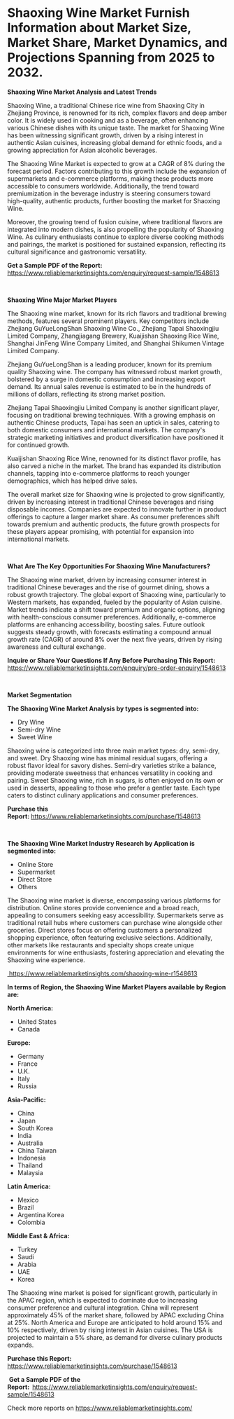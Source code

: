 <p><h1>Shaoxing Wine Market Furnish Information about Market Size, Market Share, Market Dynamics, and Projections Spanning from 2025 to 2032.</h1></p><p><strong>Shaoxing Wine Market Analysis and Latest Trends</strong></p>
<p><p>Shaoxing Wine, a traditional Chinese rice wine from Shaoxing City in Zhejiang Province, is renowned for its rich, complex flavors and deep amber color. It is widely used in cooking and as a beverage, often enhancing various Chinese dishes with its unique taste. The market for Shaoxing Wine has been witnessing significant growth, driven by a rising interest in authentic Asian cuisines, increasing global demand for ethnic foods, and a growing appreciation for Asian alcoholic beverages.</p><p>The Shaoxing Wine Market is expected to grow at a CAGR of 8% during the forecast period. Factors contributing to this growth include the expansion of supermarkets and e-commerce platforms, making these products more accessible to consumers worldwide. Additionally, the trend toward premiumization in the beverage industry is steering consumers toward high-quality, authentic products, further boosting the market for Shaoxing Wine.</p><p>Moreover, the growing trend of fusion cuisine, where traditional flavors are integrated into modern dishes, is also propelling the popularity of Shaoxing Wine. As culinary enthusiasts continue to explore diverse cooking methods and pairings, the market is positioned for sustained expansion, reflecting its cultural significance and gastronomic versatility.</p></p>
<p><strong>Get a Sample PDF of the Report:&nbsp;</strong> <a href="https://www.reliablemarketinsights.com/enquiry/request-sample/1548613?utm_campaign=2248&utm_medium=2&utm_source=Github&utm_content=ia&utm_term=14022025&utm_id=shaoxing-wine">https://www.reliablemarketinsights.com/enquiry/request-sample/1548613</a></p>
<p>&nbsp;</p>
<p><strong>Shaoxing Wine Major Market Players</strong></p>
<p><p>The Shaoxing wine market, known for its rich flavors and traditional brewing methods, features several prominent players. Key competitors include Zhejiang GuYueLongShan Shaoxing Wine Co., Zhejiang Tapai Shaoxingjiu Limited Company, Zhangjiagang Brewery, Kuaijishan Shaoxing Rice Wine, Shanghai JinFeng Wine Company Limited, and Shanghai Shikumen Vintage Limited Company. </p><p>Zhejiang GuYueLongShan is a leading producer, known for its premium quality Shaoxing wine. The company has witnessed robust market growth, bolstered by a surge in domestic consumption and increasing export demand. Its annual sales revenue is estimated to be in the hundreds of millions of dollars, reflecting its strong market position.</p><p>Zhejiang Tapai Shaoxingjiu Limited Company is another significant player, focusing on traditional brewing techniques. With a growing emphasis on authentic Chinese products, Tapai has seen an uptick in sales, catering to both domestic consumers and international markets. The company's strategic marketing initiatives and product diversification have positioned it for continued growth.</p><p>Kuaijishan Shaoxing Rice Wine, renowned for its distinct flavor profile, has also carved a niche in the market. The brand has expanded its distribution channels, tapping into e-commerce platforms to reach younger demographics, which has helped drive sales. </p><p>The overall market size for Shaoxing wine is projected to grow significantly, driven by increasing interest in traditional Chinese beverages and rising disposable incomes. Companies are expected to innovate further in product offerings to capture a larger market share. As consumer preferences shift towards premium and authentic products, the future growth prospects for these players appear promising, with potential for expansion into international markets.</p></p>
<p>&nbsp;</p>
<p><strong>What Are The Key Opportunities For Shaoxing Wine Manufacturers?</strong></p>
<p><p>The Shaoxing wine market, driven by increasing consumer interest in traditional Chinese beverages and the rise of gourmet dining, shows a robust growth trajectory. The global export of Shaoxing wine, particularly to Western markets, has expanded, fueled by the popularity of Asian cuisine. Market trends indicate a shift toward premium and organic options, aligning with health-conscious consumer preferences. Additionally, e-commerce platforms are enhancing accessibility, boosting sales. Future outlook suggests steady growth, with forecasts estimating a compound annual growth rate (CAGR) of around 8% over the next five years, driven by rising awareness and cultural exchange.</p></p>
<p><strong>Inquire or Share Your Questions If Any Before Purchasing This Report:</strong> <a href="https://www.reliablemarketinsights.com/enquiry/pre-order-enquiry/1548613?utm_campaign=2248&utm_medium=2&utm_source=Github&utm_content=ia&utm_term=14022025&utm_id=shaoxing-wine">https://www.reliablemarketinsights.com/enquiry/pre-order-enquiry/1548613</a></p>
<p>&nbsp;</p>
<p><strong>Market Segmentation</strong></p>
<p><strong>The Shaoxing Wine Market Analysis by types is segmented into:</strong></p>
<p><ul><li>Dry Wine</li><li>Semi-dry Wine</li><li>Sweet Wine</li></ul></p>
<p><p>Shaoxing wine is categorized into three main market types: dry, semi-dry, and sweet. Dry Shaoxing wine has minimal residual sugars, offering a robust flavor ideal for savory dishes. Semi-dry varieties strike a balance, providing moderate sweetness that enhances versatility in cooking and pairing. Sweet Shaoxing wine, rich in sugars, is often enjoyed on its own or used in desserts, appealing to those who prefer a gentler taste. Each type caters to distinct culinary applications and consumer preferences.</p></p>
<p><strong>Purchase this Report:&nbsp;</strong><a href="https://www.reliablemarketinsights.com/purchase/1548613?utm_campaign=2248&utm_medium=2&utm_source=Github&utm_content=ia&utm_term=14022025&utm_id=shaoxing-wine">https://www.reliablemarketinsights.com/purchase/1548613</a></p>
<p>&nbsp;</p>
<p><strong>The Shaoxing Wine Market Industry Research by Application is segmented into:</strong></p>
<p><ul><li>Online Store</li><li>Supermarket</li><li>Direct Store</li><li>Others</li></ul></p>
<p><p>The Shaoxing wine market is diverse, encompassing various platforms for distribution. Online stores provide convenience and a broad reach, appealing to consumers seeking easy accessibility. Supermarkets serve as traditional retail hubs where customers can purchase wine alongside other groceries. Direct stores focus on offering customers a personalized shopping experience, often featuring exclusive selections. Additionally, other markets like restaurants and specialty shops create unique environments for wine enthusiasts, fostering appreciation and elevating the Shaoxing wine experience.</p></p>
<p><a href="https://www.reliablemarketinsights.com/shaoxing-wine-r1548613?utm_campaign=2248&utm_medium=2&utm_source=Github&utm_content=ia&utm_term=14022025&utm_id=shaoxing-wine">&nbsp;https://www.reliablemarketinsights.com/shaoxing-wine-r1548613</a></p>
<p><strong>In terms of Region, the Shaoxing Wine Market Players available by Region are:</strong></p>
<p>
    <p> <strong> North America: </strong>
        <ul>
            <li>United States</li>
            <li>Canada</li>
        </ul>
        </p> 
    <p> <strong> Europe: </strong>
        <ul>
            <li>Germany</li>
            <li>France</li>
            <li>U.K.</li>
            <li>Italy</li>
            <li>Russia</li>
        </ul>
        </p> 
    <p> <strong> Asia-Pacific: </strong>
        <ul>
            <li>China</li>
            <li>Japan</li>
            <li>South Korea</li>
            <li>India</li>
            <li>Australia</li>
            <li>China Taiwan</li>
            <li>Indonesia</li>
            <li>Thailand</li>
            <li>Malaysia</li>
        </ul>
        </p> 
    <p> <strong> Latin America: </strong>
        <ul>
            <li>Mexico</li>
            <li>Brazil</li>
            <li>Argentina Korea</li>
            <li>Colombia</li>
        </ul>
        </p> 
    <p> <strong> Middle East & Africa: </strong>
        <ul>
            <li>Turkey</li>
            <li>Saudi</li>
            <li>Arabia</li>
            <li>UAE</li>
            <li>Korea</li>
        </ul>
    </p>
    </p>
<p><p>The Shaoxing wine market is poised for significant growth, particularly in the APAC region, which is expected to dominate due to increasing consumer preference and cultural integration. China will represent approximately 45% of the market share, followed by APAC excluding China at 25%. North America and Europe are anticipated to hold around 15% and 10% respectively, driven by rising interest in Asian cuisines. The USA is projected to maintain a 5% share, as demand for diverse culinary products expands.</p></p>
<p><strong>Purchase this Report: </strong><a href="https://www.reliablemarketinsights.com/purchase/1548613?utm_campaign=2248&utm_medium=2&utm_source=Github&utm_content=ia&utm_term=14022025&utm_id=shaoxing-wine">https://www.reliablemarketinsights.com/purchase/1548613</a></p>
<p>&nbsp;<strong>Get a Sample PDF of the Report:&nbsp;&nbsp;</strong><a href="https://www.reliablemarketinsights.com/enquiry/request-sample/1548613?utm_campaign=2248&utm_medium=2&utm_source=Github&utm_content=ia&utm_term=14022025&utm_id=shaoxing-wine">https://www.reliablemarketinsights.com/enquiry/request-sample/1548613</a></p>
<p><strong></strong></p>
<p>Check more reports on <a href="https://www.reliablemarketinsights.com/?utm_campaign=2248&utm_medium=2&utm_source=Github&utm_content=ia&utm_term=14022025&utm_id=shaoxing-wine">https://www.reliablemarketinsights.com/</a></p>